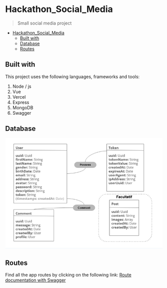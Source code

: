 # Hackathon_Social_Media
> Small social media project

- [Hackathon\_Social\_Media](#hackathon_social_media)
  - [Built with](#built-with)
  - [Database](#database)
  - [Routes](#routes)

## Built with
This project uses the following languages, frameworks and tools:
1. Node / js
2. Vue
3. Vercel
4. Express
5. MongoDB
6. Swagger

## Database
![alt text](SchemaBDD.png)

## Routes
Find all the app routes by clicking on the following link: [Route documentation with Swagger](https://hackathon-social-media-backend-phi.vercel.app/api-docs/#/Auth/post_auth_login)